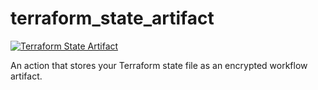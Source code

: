 # terraform_state_artifact

[![Terraform State Artifact](https://github.com/sturlabragason/terraform_state_artifact/actions/workflows/terraform.yml/badge.svg?branch=main)](https://github.com/sturlabragason/terraform_state_artifact/actions/workflows/terraform.yml)

An action that stores your Terraform state file as an encrypted workflow artifact.